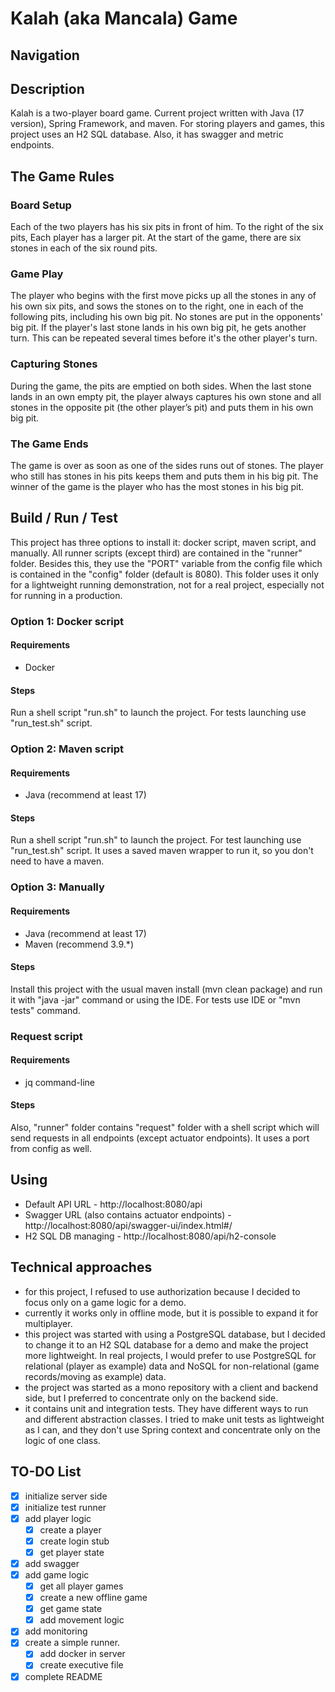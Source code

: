 # Kalah (aka Mancala) Game

## Navigation

## Description

Kalah is a two-player board game.
Current project written with Java (17 version), Spring Framework, and maven.
For storing players and games, this project uses an H2 SQL database.
Also, it has swagger and metric endpoints.

## The Game Rules

### Board Setup

Each of the two players has his six pits in front of him.
To the right of the six pits,
Each player has a larger pit.
At the start of the game, there are six stones in each of the six round pits.

### Game Play

The player who begins with the first move picks up all the stones in any of his own six pits,
and sows the stones on to the right, one in each of the following pits, including his own big pit.
No stones are put in the opponents' big pit.
If the player's last stone lands in his own big pit, he gets another turn.
This can be repeated several times before it's the other player's turn.

### Capturing Stones

During the game, the pits are emptied on both sides.
When the last stone lands in an own empty pit,
the player always captures his own stone and all stones in the opposite pit
(the other player’s pit) and puts them in his own big pit.

### The Game Ends

The game is over as soon as one of the sides runs out of stones.
The player who still has stones in his pits keeps them and puts them in his big pit.
The winner of the game is the player who has the most stones in his big pit.

## Build / Run / Test

This project has three options to install it: docker script, maven script, and manually.
All runner scripts (except third) are contained in the "runner" folder.
Besides this, they use the "PORT" variable from the config file which is contained in the "config" folder (default is
8080).
This folder uses it only for a lightweight running demonstration, not for a real project, especially not for running in
a production.

### Option 1: Docker script

#### Requirements

- Docker

#### Steps

Run a shell script "run.sh" to launch the project. For tests launching use "run_test.sh" script.

### Option 2: Maven script

#### Requirements

- Java (recommend at least 17)

#### Steps

Run a shell script "run.sh" to launch the project.
For test launching use "run_test.sh" script.
It uses a saved maven wrapper to run it, so you don't need to have a maven.

### Option 3: Manually

#### Requirements

- Java (recommend at least 17)
- Maven (recommend 3.9.*)

#### Steps

Install this project with the usual maven install (mvn clean package) and run it with "java -jar"
command or using the IDE.
For tests use IDE or "mvn tests" command.

### Request script

#### Requirements

- jq command-line

#### Steps

Also, "runner" folder contains "request"
folder with a shell script which will send requests in all endpoints (except actuator endpoints).
It uses a port from config as well.

## Using

- Default API URL - http://localhost:8080/api
- Swagger URL (also contains actuator endpoints) - http://localhost:8080/api/swagger-ui/index.html#/
- H2 SQL DB managing - http://localhost:8080/api/h2-console

## Technical approaches

- for this project, I refused to use authorization because I decided to focus only on a game logic for a demo.
- currently it works only in offline mode, but it is possible to expand it for multiplayer.
- this project was started with using a PostgreSQL database, but I decided to change it to an H2 SQL database for a demo
  and make the project more lightweight.
  In real projects,
  I would prefer to use PostgreSQL for relational (player as example)
  data and NoSQL for non-relational (game records/moving as example) data.
- the project was started as a mono repository with a client and backend side, but I preferred to concentrate only on
  the backend side.
- it contains unit and integration tests.
  They have different ways to run and different abstraction classes.
  I tried to make unit tests as lightweight as I can,
  and they don't use Spring context and concentrate only on the logic of one class.

## TO-DO List

*  [x] initialize server side
*  [x] initialize test runner
*  [x] add player logic
    *  [x] create a player
    *  [x] create login stub
    *  [x] get player state
*  [x] add swagger
*  [x] add game logic
    *  [x] get all player games
    *  [x] create a new offline game
    *  [x] get game state
    *  [x] add movement logic
*  [x] add monitoring
*  [x] create a simple runner.
    *  [x] add docker in server
    *  [x] create executive file
*  [x] complete README